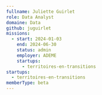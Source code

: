 ```yaml
---
fullname: Juliette Guirlet
role: Data Analyst
domaine: Data
github: juguirlet
missions:
  - start: 2024-01-03
    end: 2024-06-30
    status: admin
    employer: ADEME
    startups:
      - territoires-en-transitions
startups:
  - territoires-en-transitions
memberType: beta
---
```

